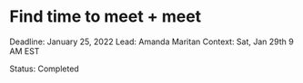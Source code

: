 # Find time to meet + meet

Deadline: January 25, 2022
Lead: Amanda Maritan
Context: Sat, Jan 29th 9 AM EST 

Status: Completed